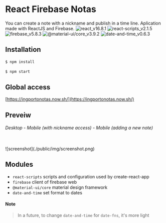 # React Firebase Notas
You can create a note with a nickname and publish in a time line. Aplication made with ReactJS and Firebase.
![react_v16.8.1](https://img.shields.io/badge/react-v16.8.1-blue.svg)
![react-scripts_v2.1.5](https://img.shields.io/badge/react--scripts-v2.1.5-yellowgreen.svg)
![firebase_v5.8.3](https://img.shields.io/badge/firebase-v5.8.3-ff9800.svg)
![@material-ui/core_v3.9.2](https://img.shields.io/badge/%40material--ui%2Fcore-v3.9.2-2196f3.svg)
![date-and-time_v0.6.3](https://img.shields.io/badge/date--and--time-v0.6.3-lightgrey.svg)

## Installation

```bash
$ npm install
```
```bash
$ npm start
```

## Global access

[https://ingportonotas.now.sh/](https://ingportonotas.now.sh/)


## Preveiw
###### Desktop - Mobile (with nickname access) - Mobile (adding a new note)
<br/>
![screenshot](./public/img/screenshot.png)


## Modules

* `react-scripts` scripts and configuration used by create-react-app 
* `firebase` client of firebase web 
* `@material-ui/core` material design framework
* `date-and-time` set format to dates

#### Note
> In a future, to change `date-and-time` for `date-fns`, it's more light